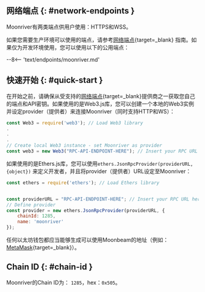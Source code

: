 ## 网络端点 {: #network-endpoints } 

Moonriver有两类端点供用户使用：HTTPS和WSS。

如果您需要生产环境可以使用的端点，请参考[网络端点](/builders/get-started/endpoints/#endpoint-providers){target=_blank} 指南。如果仅为开发环境使用，您可以使用以下的公用端点：

--8<-- 'text/endpoints/moonriver.md'

## 快速开始 {: #quick-start }  

在开始之前，请确保从受支持的[网络端点](/builders/get-started/endpoints/){target=_blank}提供商之一获取您自己的端点和API密钥。如果使用的是Web3.js库，您可以创建一个本地的Web3实例并设定provider（提供者）来连接Moonriver（同时支持HTTP和WS）：

```js
const Web3 = require('web3'); // Load Web3 library
.
.
.
// Create local Web3 instance - set Moonriver as provider
const web3 = new Web3("RPC-API-ENDPOINT-HERE"); // Insert your RPC URL here
```
如果使用的是Ethers.js库，您可以使用`ethers.JsonRpcProvider(providerURL, {object})` 来定义开发者，并且将provider（提供者）URL设定至Moonriver：

```js
const ethers = require('ethers'); // Load Ethers library


const providerURL = "RPC-API-ENDPOINT-HERE"; // Insert your RPC URL here
// Define provider
const provider = new ethers.JsonRpcProvider(providerURL, {
    chainId: 1285,
    name: 'moonriver'
});
```

任何以太坊钱包都应当能够生成可以使用Moonbeam的地址（例如：[MetaMask](https://metamask.io/){target=_blank}）。

## Chain ID {: #chain-id } 

Moonriver的Chain ID为： `1285`，hex：`0x505`。

